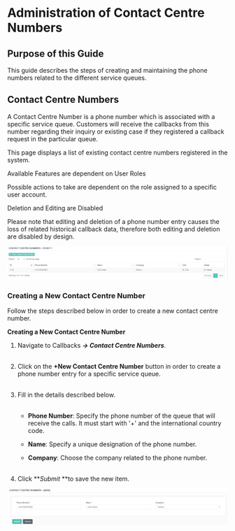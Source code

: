 # Administration of Contact Centre Numbers

## Purpose of this Guide

This guide describes the steps of creating and maintaining the phone
numbers related to the different service queues.

## Contact Centre Numbers

A Contact Centre Number is a phone number which is associated with a
specific service queue. Customers will receive the callbacks from this
number regarding their inquiry or existing case if they registered a
callback request in the particular queue. 

This page displays a list of existing contact centre numbers registered
in the system. 

Available Features are dependent on User Roles

Possible actions to take are dependent on the role assigned to a
specific user account.

Deletion and Editing are Disabled

Please note that editing and deletion of a phone number entry causes the
loss of related historical callback data, therefore both editing and
deletion are disabled by design.

![](attachments/12718739/12718963.png)

### Creating a New Contact Centre Number

Follow the steps described below in order to create a new contact centre
number.

**Creating a New Contact Centre Number**

1.  Navigate to Callbacks ***→ Contact Centre Numbers***.  
     

2.  Click on the **+New Contact Centre Number** button in order to
    create a phone number entry for a specific service queue.   
     

3.  Fill in the details described below.  
     

    -   **Phone Number**: Specify the phone number of the queue that
        will receive the calls. It must start with '+' and the
        international country code.

    -   **Name**: Specify a unique designation of the phone number.

    -   **Company**: Choose the company related to the phone number.  
         

4.  Click ***Submit* **to save the new item.

![](attachments/12718739/12718962.png)

